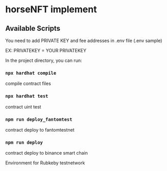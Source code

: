 # horseNFT implement

## Available Scripts

You need to add PRIVATE KEY and fee addresses in .env file (.env sample)

EX: PRIVATEKEY = YOUR PRIVATEKEY

In the project directory, you can run:

### `npx hardhat compile`

compile contract files

### `npx hardhat test`

contract uint test

### `npm run deploy_fantomtest`

contract deploy to fantomtestnet
### `npm run deploy`

contract deploy to binance smart chain

Environment for Rubkeby testnetwork

